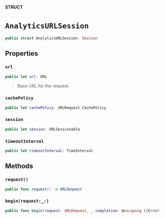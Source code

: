 **STRUCT**

# `AnalyticsURLSession`

```swift
public struct AnalyticsURLSession: Session
```

## Properties
### `url`

```swift
public let url: URL
```

> Base URL for the request.

### `cachePolicy`

```swift
public let cachePolicy: URLRequest.CachePolicy
```

### `session`

```swift
public let session: URLSessionable
```

### `timeoutInterval`

```swift
public let timeoutInterval: TimeInterval
```

## Methods
### `request()`

```swift
public func request() -> URLRequest
```

### `begin(request:_:)`

```swift
public func begin(request: URLRequest, _ completion: @escaping ((Error?) -> Void))
```
